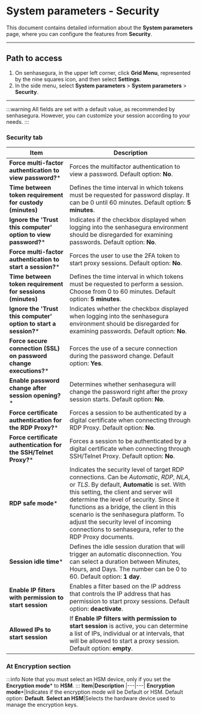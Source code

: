 # System parameters - Security

This document contains detailed information about the **System parameters** page, where you can configure the features from **Security**.

***
## Path to access

1. On senhasegura, in the upper left corner, click **Grid Menu**, represented by the nine squares icon, and then select **Settings**.
2. In the side menu, select **System parameters** > **System parameters** > **Security**.
***

 :::warning
All fields are set with a default value, as recommended by senhasegura. However, you can customize your session according to your needs.
:::

### Security tab
**Item**|**Description**
|---|---|
**Force multi-factor authentication to view password?***|Forces the multifactor authentication to view a password. Default option: **No**.
**Time between token requirement for custody (minutes)**|Defines the time interval in which tokens must be requested for password display. It can be 0 until 60 minutes. Default option: **5 minutes**.
**Ignore the 'Trust this computer' option to view password?***|Indicates if the checkbox displayed when logging into the senhasegura environment should be disregarded for examining passwords. Default option: **No**.
**Force multi-factor authentication to start a session?***|Forces the user to use the 2FA token to start proxy sessions. Default option: **No**.
**Time between token requirement for sessions (minutes)**|Defines the time interval in which tokens must be requested to perform a session. Choose from 0 to 60 minutes. Default option: **5 minutes**.
**Ignore the 'Trust this computer' option to start a session?***|Indicates whether the checkbox displayed when logging into the senhasegura environment should be disregarded for examining passwords. Default option: **No**.
**Force secure connection (SSL) on password change executions?***|Forces the use of a secure connection during the password change. Default option: **Yes**.
**Enable password change after session opening?***|Determines whether senhasegura will change the password right after the proxy session starts. Default option: **No**.
**Force certificate authentication for the RDP Proxy?***|Forces a session to be authenticated by a digital certificate when connecting through RDP Proxy. Default option: **No**.
**Force certificate authentication for the SSH/Telnet Proxy?***|Forces a session to be authenticated by a digital certificate when connecting through SSH/Telnet Proxy. Default option: **No**.
**RDP safe mode***|Indicates the security level of target RDP connections. Can be *Automatic*, *RDP*, *NLA*, or *TLS*. By default, **Automatic** is set. With this setting, the client and server will determine the level of security. Since it functions as a bridge, the client in this scenario is the senhasegura platform. To adjust the security level of incoming connections to senhasegura, refer to the RDP Proxy documents.
**Session idle time***|Defines the idle session duration that will trigger an automatic disconnection. You can select a duration between Minutes, Hours, and Days. The number can be 0 to 60. Default option: **1 day**.
**Enable IP filters with permission to start session**|Enables a filter based on the IP address that controls the IP address that has permission to start proxy sessions. Default option: **deactivate**.
**Allowed IPs to start session**|If **Enable IP filters with permission to start session** is active, you can determine a list of IPs, individual or at intervals, that will be allowed to start a proxy session. Default option: **empty**.


### At Encryption section
 :::info
Note that you must select an HSM device, only if you set the **Encryption mode*** to **HSM**.
:::
**Item**|**Description**
|---|---|
**Encryption mode***|Indicates if the encryption mode will be Default or HSM. Default option: **Default**.
**Select an HSM**|Selects the hardware device used to manage the encryption keys.

